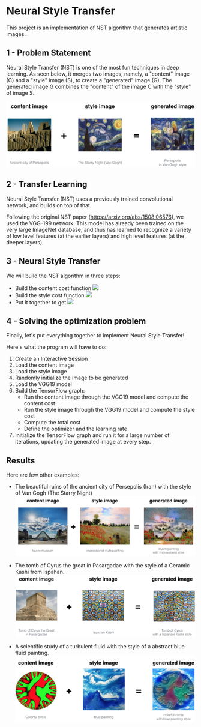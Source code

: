 # Neural Style Transfer

This project is an implementation of NST algorithm that generates artistic images.

 ## 1 - Problem Statement

Neural Style Transfer (NST) is one of the most fun techniques in deep learning. As seen below, it merges two images, namely, a "content" image (C) and a "style" image (S), to create a "generated" image (G). The generated image G combines the "content" of the image C with the "style" of image S. 

![Monet](https://github.com/parasgulati8/Neural-Style-Transfer/blob/master/images/perspolis_vangogh.png)

## 2 - Transfer Learning

Neural Style Transfer (NST) uses a previously trained convolutional network, and builds on top of that.

Following the original NST paper (https://arxiv.org/abs/1508.06576), we used the VGG-199 network. This model has already been trained on the very large ImageNet database, and thus has learned to recognize a variety of low level features (at the earlier layers) and high level features (at the deeper layers).

## 3 - Neural Style Transfer 

We will build the NST algorithm in three steps:

- Build the content cost function ![](https://render.githubusercontent.com/render/math?math=J_%7Bcontent%7D%28C%2CG%29&mode=inline)
- Build the style cost function ![](https://render.githubusercontent.com/render/math?math=J_%7Bstyle%7D%28S%2CG%29&mode=inline)
- Put it together to get ![](https://render.githubusercontent.com/render/math?math=J%28G%29%20%3D%20%5Calpha%20J_%7Bcontent%7D%28C%2CG%29%20%2B%20%5Cbeta%20J_%7Bstyle%7D%28S%2CG%29&mode=inline)

## 4 - Solving the optimization problem
Finally, let's put everything together to implement Neural Style Transfer!

Here's what the program will have to do:

1. Create an Interactive Session
2. Load the content image 
3. Load the style image
4. Randomly initialize the image to be generated 
5. Load the VGG19 model
7. Build the TensorFlow graph:
    - Run the content image through the VGG19 model and compute the content cost
    - Run the style image through the VGG19 model and compute the style cost
    - Compute the total cost
    - Define the optimizer and the learning rate
8. Initialize the TensorFlow graph and run it for a large number of iterations, updating the generated image at every step.

## Results

Here are few other examples:

- The beautiful ruins of the ancient city of Persepolis (Iran) with the style of Van Gogh (The Starry Night)
![](https://github.com/parasgulati8/Neural-Style-Transfer/blob/master/images/louvre_generated.png)

- The tomb of Cyrus the great in Pasargadae with the style of a Ceramic Kashi from Ispahan.
![](https://github.com/parasgulati8/Neural-Style-Transfer/blob/master/images/pasargad_kashi.png)

- A scientific study of a turbulent fluid with the style of a abstract blue fluid painting.
![](https://github.com/parasgulati8/Neural-Style-Transfer/blob/master/images/circle_abstract.png)
